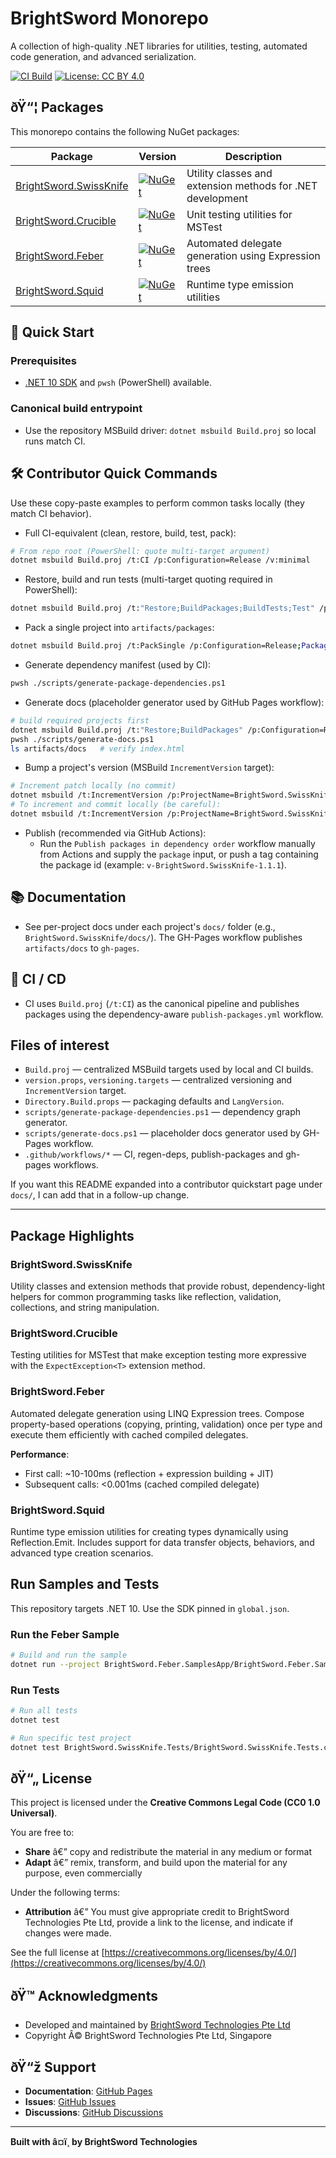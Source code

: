 # BrightSword Monorepo

A collection of high-quality .NET libraries for utilities, testing, automated code generation, and advanced serialization.

[![CI Build](https://github.com/brightsword/BrightSword/actions/workflows/ci.yml/badge.svg)](https://github.com/brightsword/BrightSword/actions/workflows/ci.yml)
[![License: CC BY 4.0](https://img.shields.io/badge/License-CC%20BY%204.0-lightgrey.svg)](https://creativecommons.org/licenses/by/4.0/)

## ðŸ“¦ Packages

This monorepo contains the following NuGet packages:

| Package | Version | Description |
|---------|---------|-------------|
| [BrightSword.SwissKnife](./BrightSword.SwissKnife) | [![NuGet](https://img.shields.io/nuget/v/BrightSword.SwissKnife.svg)](https://www.nuget.org/packages/BrightSword.SwissKnife/) | Utility classes and extension methods for .NET development |
| [BrightSword.Crucible](./BrightSword.Crucible) | [![NuGet](https://img.shields.io/nuget/v/BrightSword.Crucible.svg)](https://www.nuget.org/packages/BrightSword.Crucible/) | Unit testing utilities for MSTest |
| [BrightSword.Feber](./BrightSword.Feber) | [![NuGet](https://img.shields.io/nuget/v/BrightSword.Feber.svg)](https://www.nuget.org/packages/BrightSword.Feber/) | Automated delegate generation using Expression trees |
| [BrightSword.Squid](./BrightSword.Squid) | [![NuGet](https://img.shields.io/nuget/v/BrightSword.Squid.svg)](https://www.nuget.org/packages/BrightSword.Squid/) | Runtime type emission utilities |

## 🔧 Quick Start

### Prerequisites
- [.NET 10 SDK](https://dotnet.microsoft.com/download/dotnet/10.0) and `pwsh` (PowerShell) available.

### Canonical build entrypoint
- Use the repository MSBuild driver: `dotnet msbuild Build.proj` so local runs match CI.

## 🛠 Contributor Quick Commands

Use these copy-paste examples to perform common tasks locally (they match CI behavior).

- Full CI-equivalent (clean, restore, build, test, pack):

```bash
# From repo root (PowerShell: quote multi-target argument)
dotnet msbuild Build.proj /t:CI /p:Configuration=Release /v:minimal
```

- Restore, build and run tests (multi-target quoting required in PowerShell):

```bash
dotnet msbuild Build.proj /t:"Restore;BuildPackages;BuildTests;Test" /p:Configuration=Release
```

- Pack a single project into `artifacts/packages`:

```bash
dotnet msbuild Build.proj /t:PackSingle /p:Configuration=Release;Package=BrightSword.SwissKnife
```

- Generate dependency manifest (used by CI):

```bash
pwsh ./scripts/generate-package-dependencies.ps1
```

- Generate docs (placeholder generator used by GitHub Pages workflow):

```bash
# build required projects first
dotnet msbuild Build.proj /t:"Restore;BuildPackages" /p:Configuration=Release
pwsh ./scripts/generate-docs.ps1
ls artifacts/docs   # verify index.html
```

- Bump a project's version (MSBuild `IncrementVersion` target):

```bash
# Increment patch locally (no commit)
dotnet msbuild /t:IncrementVersion /p:ProjectName=BrightSword.SwissKnife /p:Level=Patch
# To increment and commit locally (be careful):
dotnet msbuild /t:IncrementVersion /p:ProjectName=BrightSword.SwissKnife /p:Level=Patch /p:Commit=true
```

- Publish (recommended via GitHub Actions):
  - Run the `Publish packages in dependency order` workflow manually from Actions and supply the `package` input, or push a tag containing the package id (example: `v-BrightSword.SwissKnife-1.1.1`).


## 📚 Documentation

- See per-project docs under each project's `docs/` folder (e.g., `BrightSword.SwissKnife/docs/`). The GH-Pages workflow publishes `artifacts/docs` to `gh-pages`.

## 🔁 CI / CD

- CI uses `Build.proj` (`/t:CI`) as the canonical pipeline and publishes packages using the dependency-aware `publish-packages.yml` workflow.

## Files of interest
- `Build.proj` — centralized MSBuild targets used by local and CI builds.
- `version.props`, `versioning.targets` — centralized versioning and `IncrementVersion` target.
- `Directory.Build.props` — packaging defaults and `LangVersion`.
- `scripts/generate-package-dependencies.ps1` — dependency graph generator.
- `scripts/generate-docs.ps1` — placeholder docs generator used by GH-Pages workflow.
- `.github/workflows/*` — CI, regen-deps, publish-packages and gh-pages workflows.

If you want this README expanded into a contributor quickstart page under `docs/`, I can add that in a follow-up change.

---

## Package Highlights

### BrightSword.SwissKnife
Utility classes and extension methods that provide robust, dependency-light helpers for common programming tasks like reflection, validation, collections, and string manipulation.

### BrightSword.Crucible
Testing utilities for MSTest that make exception testing more expressive with the `ExpectException<T>` extension method.

### BrightSword.Feber
Automated delegate generation using LINQ Expression trees. Compose property-based operations (copying, printing, validation) once per type and execute them efficiently with cached compiled delegates.

**Performance**: 
- First call: ~10-100ms (reflection + expression building + JIT)
- Subsequent calls: <0.001ms (cached compiled delegate)

### BrightSword.Squid
Runtime type emission utilities for creating types dynamically using Reflection.Emit. Includes support for data transfer objects, behaviors, and advanced type creation scenarios.

## Run Samples and Tests

This repository targets .NET 10. Use the SDK pinned in `global.json`.

### Run the Feber Sample

```bash
# Build and run the sample
dotnet run --project BrightSword.Feber.SamplesApp/BrightSword.Feber.SamplesApp.csproj
```

### Run Tests

```bash
# Run all tests
dotnet test

# Run specific test project
dotnet test BrightSword.SwissKnife.Tests/BrightSword.SwissKnife.Tests.csproj
```

## ðŸ“„ License

This project is licensed under the **Creative Commons Legal Code (CC0 1.0 Universal)**.

You are free to:
- **Share** â€” copy and redistribute the material in any medium or format
- **Adapt** â€” remix, transform, and build upon the material for any purpose, even commercially

Under the following terms:
- **Attribution** â€” You must give appropriate credit to BrightSword Technologies Pte Ltd, provide a link to the license, and indicate if changes were made.

See the full license at [https://creativecommons.org/licenses/by/4.0/](https://creativecommons.org/licenses/by/4.0/)

## ðŸ™ Acknowledgments

- Developed and maintained by [BrightSword Technologies Pte Ltd](https://brightsword.com)
- Copyright Â© BrightSword Technologies Pte Ltd, Singapore

## ðŸ“ž Support

- **Documentation**: [GitHub Pages](https://brightsword.github.io/BrightSword/)
- **Issues**: [GitHub Issues](https://github.com/brightsword/BrightSword/issues)
- **Discussions**: [GitHub Discussions](https://github.com/brightsword/BrightSword/discussions)

---

**Built with â¤ï¸ by BrightSword Technologies**

